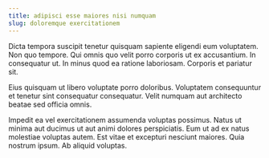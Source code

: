 ```yaml
---
title: adipisci esse maiores nisi numquam
slug: doloremque exercitationem
---
```


Dicta tempora suscipit tenetur quisquam sapiente eligendi eum voluptatem. Non quo tempore. Qui omnis quo velit porro corporis ut ex accusantium. In consequatur ut. In minus quod ea ratione laboriosam. Corporis et pariatur sit.

Eius quisquam ut libero voluptate porro doloribus. Voluptatem consequuntur et tenetur sint consequatur consequatur. Velit numquam aut architecto beatae sed officia omnis.

Impedit ea vel exercitationem assumenda voluptas possimus. Natus ut minima aut ducimus ut aut animi dolores perspiciatis. Eum ut ad ex natus molestiae voluptas autem. Est vitae et excepturi nesciunt maiores. Quia nostrum ipsum. Ab aliquid voluptas.
